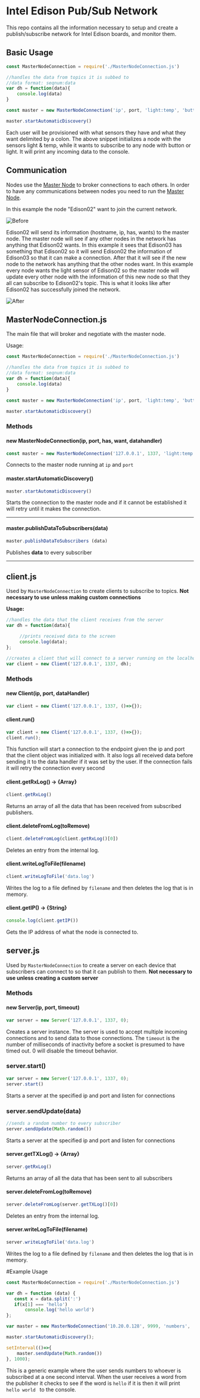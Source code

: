 Intel Edison Pub/Sub Network 
===================

This repo contains all the information necessary to setup and create a publish/subscribe network for Intel Edison boards, and monitor them. 


## Basic Usage

```JavaScript 
const MasterNodeConnection = require('./MasterNodeConnection.js')

//handles the data from topics it is subbed to
//data format: seqnum:data
var dh = function(data){
	console.log(data)
}

const master = new MasterNodeConnection('ip', port, 'light:temp', 'button:light', dh)

master.startAutomaticDiscovery()
```
Each user will be provisioned with what sensors they have and what they want delimited by a colon. The above snippet initializes a node with the sensors light & temp, while it wants to subscribe to any node with button or light. It will print any incoming data to the console.

## Communication


Nodes use the  [Master Node](https://github.com/rush2sk8/Intel-Edison-PS/tree/master/Master%20Node) to broker connections to each others. In order to have any communications between nodes you need to run the [Master Node](https://github.com/rush2sk8/Intel-Edison-PS/tree/master/Master%20Node).

In this example the node "Edison02" want to join the current network.

![Before](https://github.com/rush2sk8/Intel-Edison-PS/blob/master/images/beforejoining.PNG?raw=true )
 
 Edison02 will send its information (hostname, ip, has, wants) to the master node. The master node will see if any other nodes in the network has anything that Edison02 wants. In this example it sees that Edison03 has something that Edison02 so it will send Edison02 the information of Edison03 so that it can make a connection. After that it will see if the new node to the network has anything that the other nodes want. In this example every node wants the light sensor of Edison02 so the master node will update every other node with the information of this new node so that they all can subscribe to Edison02's topic.
This is what it looks like after Edison02 has successfully joined the network.


![After](https://github.com/rush2sk8/Intel-Edison-PS/blob/master/images/afterjoining.PNG?raw=true )


## **MasterNodeConnection.js**

The main file that will broker and negotiate with the master node.

Usage:
```JavaScript 
const MasterNodeConnection = require('./MasterNodeConnection.js')

//handles the data from topics it is subbed to
//data format: seqnum:data
var dh = function(data){
	console.log(data)
}

const master = new MasterNodeConnection('ip', port, 'light:temp', 'button:light', dh)

master.startAutomaticDiscovery()
```

### Methods

#### new MasterNodeConnection(ip, port, has, want, datahandler)

```JavaScript
const master = new MasterNodeConnection('127.0.0.1', 1337, 'light:temp', 'button:light', ()=>{})
```

Connects to the master node running at ```ip``` and ```port```

#### master.startAutomaticDiscovery()

```JavaScript
master.startAutomaticDiscovery()
```

Starts the connection to the master node and if it cannot be established it will retry until it makes the connection.

------

#### master.publishDataToSubscribers(data)
 
```JavaScript 
master.publishDataToSubscribers (data)
```
 
Publishes <b>data</b> to every subscriber 

----

## **client.js**
 

Used by ```MasterNodeConnection``` to create clients to subscribe to topics. **Not necessary to use unless making custom connections**

**Usage:**
```JavaScript 
//handles the data that the client receives from the server
var dh = function(data){

     //prints received data to the screen
     console.log(data);
};

//creates a client that will connect to a server running on the localhost
var client = new Client('127.0.0.1', 1337, dh);
```

### Methods

#### new Client(ip, port, dataHandler)

```JavaScript
var client = new Client('127.0.0.1', 1337, ()=>{});
```

#### client.run()
```JavaScript
var client = new Client('127.0.0.1', 1337, ()=>{});
client.run();
```
This function will start a connection to the endpoint given the ip and port that the client object was initialized with. It also logs all received data before sending it to the data handler if it was set by the user. If the connection fails it will retry the connection every second

#### client.getRxLog() &rarr; {Array}
```JavaScript
client.getRxLog()
```
Returns an array of all the data that has been received from subscribed publishers.

#### client.deleteFromLog(toRemove) 
```JavaScript
client.deleteFromLog(client.getRxLog()[0])
```
Deletes an entry from the internal log.

#### client.writeLogToFile(filename) 
```JavaScript
client.writeLogToFile('data.log')
```
Writes the log to a file defined by ``` filename ``` and then deletes the log that is in memory.


#### client.getIP() &rarr; {String} 
```JavaScript
console.log(client.getIP())
```
Gets the IP address of what the node is connected to. 


## **server.js**

Used by ```MasterNodeConnection``` to create a server on each device that subscribers can connect to so that it can publish to them. **Not necessary to use unless creating a custom server**


### Methods

#### new Server(ip, port, timeout)

```JavaScript 
var server = new Server('127.0.0.1', 1337, 0);
```
Creates a server instance. The server is used to accept multiple incoming connections and to send data to those connections. The ```timeout``` is the number of milliseconds of inactivity before a socket is presumed to have timed out. 0 will disable the timeout behavior.

### server.start()
```JavaScript 
var server = new Server('127.0.0.1', 1337, 0);
server.start()
```
Starts a server at the specified ip and port and listen for connections

### server.sendUpdate(data)
```JavaScript 
//sends a random number to every subscriber
server.sendUpdate(Math.random())
```
Starts a server at the specified ip and port and listen for connections

#### server.getTXLog() &rarr; {Array}
```JavaScript
server.getRxLog()
```
Returns an array of all the data that has been sent to all subscribers

#### server.deleteFromLog(toRemove) 
```JavaScript
server.deleteFromLog(server.getTXLog()[0])
```
Deletes an entry from the internal log.

#### server.writeLogToFile(filename) 
```JavaScript
server.writeLogToFile('data.log')
```
Writes the log to a file defined by ``` filename ``` and then deletes the log that is in memory.


#Example Usage

```JavaScript
const MasterNodeConnection = require('./MasterNodeConnection.js')

var dh = function (data) {
   const x = data.split(':')
   if(x[1] === 'hello')
	   console.log('hello world')
};

var master = new MasterNodeConnection('10.20.0.128', 9999, 'numbers', 'words', dh)

master.startAutomaticDiscovery();

setInterval(()=>{
	master.sendUpdate(Math.random())
}, 1000);
```

This is a generic example where the user sends numbers to whoever is subscribed at a one second interval. When the user receives a word from the publisher it checks to see if  the word is ```hello``` if it is then it will print ```hello world ``` to the console.
